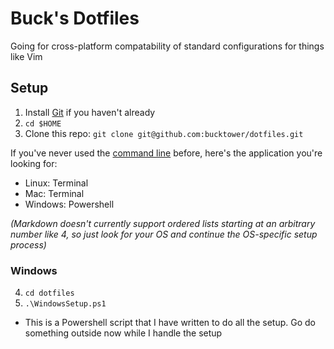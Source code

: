# Buck's Dotfiles

Going for cross-platform compatability of standard configurations for things like Vim

## Setup

1. Install [Git](https://git-scm.com/) if you haven't already
2. `cd $HOME`
3. Clone this repo: `git clone git@github.com:bucktower/dotfiles.git`

If you've never used the [command line](https://www.davidbaumgold.com/tutorials/command-line/) before, here's the application you're looking for:

  - Linux: Terminal
  - Mac: Terminal
  - Windows: Powershell

*(Markdown doesn't currently support ordered lists starting at an arbitrary number like 4, so just look for your OS and continue the OS-specific setup process)*

### Windows

4. `cd dotfiles`
5. `.\WindowsSetup.ps1`
  - This is a Powershell script that I have written to do all the setup. Go do something outside now while I handle the setup
